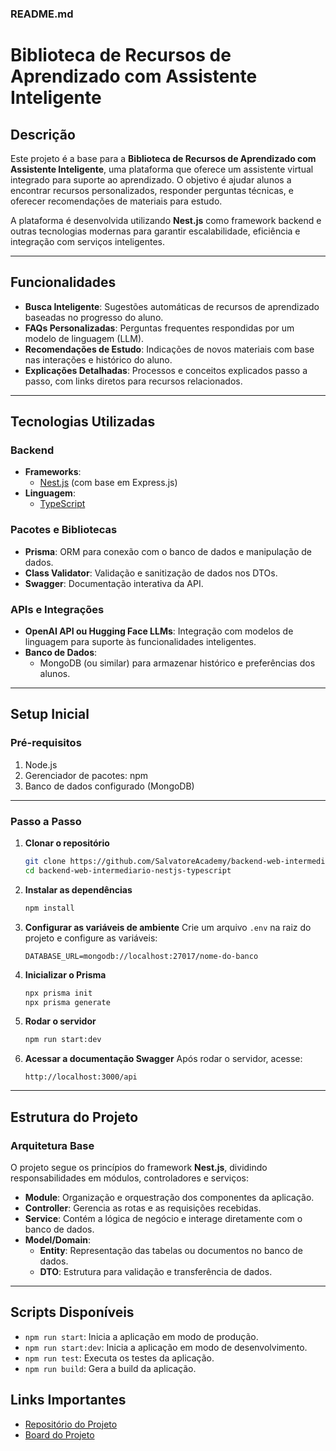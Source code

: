 ### README.md

# **Biblioteca de Recursos de Aprendizado com Assistente Inteligente**

## **Descrição**

Este projeto é a base para a **Biblioteca de Recursos de Aprendizado com Assistente Inteligente**, uma plataforma que oferece um assistente virtual integrado para suporte ao aprendizado. O objetivo é ajudar alunos a encontrar recursos personalizados, responder perguntas técnicas, e oferecer recomendações de materiais para estudo.

A plataforma é desenvolvida utilizando **Nest.js** como framework backend e outras tecnologias modernas para garantir escalabilidade, eficiência e integração com serviços inteligentes.

---

## **Funcionalidades**

- **Busca Inteligente**: Sugestões automáticas de recursos de aprendizado baseadas no progresso do aluno.
- **FAQs Personalizadas**: Perguntas frequentes respondidas por um modelo de linguagem (LLM).
- **Recomendações de Estudo**: Indicações de novos materiais com base nas interações e histórico do aluno.
- **Explicações Detalhadas**: Processos e conceitos explicados passo a passo, com links diretos para recursos relacionados.

---

## **Tecnologias Utilizadas**

### **Backend**

- **Frameworks**:
  - [Nest.js](https://nestjs.com/) (com base em Express.js)
- **Linguagem**:
  - [TypeScript](https://www.typescriptlang.org/)

### **Pacotes e Bibliotecas**

- **Prisma**: ORM para conexão com o banco de dados e manipulação de dados.
- **Class Validator**: Validação e sanitização de dados nos DTOs.
- **Swagger**: Documentação interativa da API.

### **APIs e Integrações**

- **OpenAI API ou Hugging Face LLMs**: Integração com modelos de linguagem para suporte às funcionalidades inteligentes.
- **Banco de Dados**:
  - MongoDB (ou similar) para armazenar histórico e preferências dos alunos.

---

## **Setup Inicial**

### **Pré-requisitos**

1. Node.js
2. Gerenciador de pacotes: npm
3. Banco de dados configurado (MongoDB)

---

### **Passo a Passo**

1. **Clonar o repositório**

   ```bash
   git clone https://github.com/SalvatoreAcademy/backend-web-intermediario-nestjs-typescript.git
   cd backend-web-intermediario-nestjs-typescript
   ```

2. **Instalar as dependências**

   ```bash
   npm install
   ```

3. **Configurar as variáveis de ambiente**
   Crie um arquivo `.env` na raiz do projeto e configure as variáveis:

   ```env
   DATABASE_URL=mongodb://localhost:27017/nome-do-banco
   ```

4. **Inicializar o Prisma**

   ```bash
   npx prisma init
   npx prisma generate
   ```

5. **Rodar o servidor**

   ```bash
   npm run start:dev
   ```

6. **Acessar a documentação Swagger**
   Após rodar o servidor, acesse:
   ```
   http://localhost:3000/api
   ```

---

## **Estrutura do Projeto**

### **Arquitetura Base**

O projeto segue os princípios do framework **Nest.js**, dividindo responsabilidades em módulos, controladores e serviços:

- **Module**: Organização e orquestração dos componentes da aplicação.
- **Controller**: Gerencia as rotas e as requisições recebidas.
- **Service**: Contém a lógica de negócio e interage diretamente com o banco de dados.
- **Model/Domain**:
  - **Entity**: Representação das tabelas ou documentos no banco de dados.
  - **DTO**: Estrutura para validação e transferência de dados.

---

## **Scripts Disponíveis**

- `npm run start`: Inicia a aplicação em modo de produção.
- `npm run start:dev`: Inicia a aplicação em modo de desenvolvimento.
- `npm run test`: Executa os testes da aplicação.
- `npm run build`: Gera a build da aplicação.

## **Links Importantes**

- [Repositório do Projeto](https://github.com/SalvatoreAcademy/backend-web-intermediario-nestjs-typescript)
- [Board do Projeto](https://github.com/orgs/SalvatoreAcademy/projects/9/views/1)
